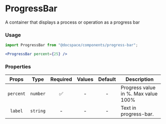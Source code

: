 # ProgressBar

A container that displays a process or operation as a progress bar

### Usage

```js
import ProgressBar from "@docspace/components/progress-bar";
```

```jsx
<ProgressBar percent={25} />
```

### Properties

|   Props   |   Type   | Required | Values | Default | Description                         |
| :-------: | :------: | :------: | :----: | :-----: | ----------------------------------- |
| `percent` | `number` |    ✅    |   -    |    -    | Progress value in %. Max value 100% |
|  `label`  | `string` |    -     |   -    |    -    | Text in progress-bar.               |
